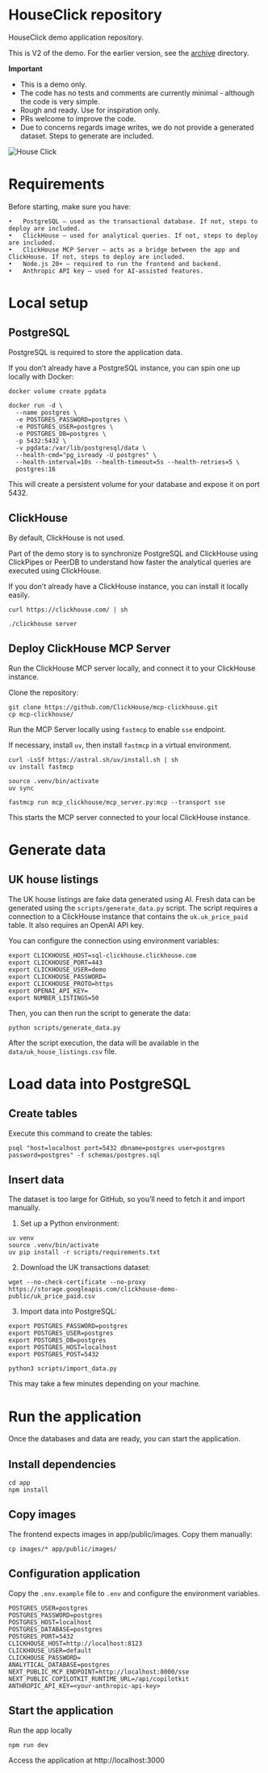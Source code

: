 # HouseClick repository

HouseClick demo application repository. 

This is V2 of the demo. For the earlier version, see the [archive](archive) directory.

**Important**

- This is a demo only. 
- The code has no tests and comments are currently minimal - although the code is very simple. 
- Rough and ready. Use for inspiration only. 
- PRs welcome to improve the code.
- Due to concerns regards image writes, we do not provide a generated dataset. Steps to generate are included.

![House Click](./house_click.png)

# Requirements

Before starting, make sure you have:

	•	PostgreSQL – used as the transactional database. If not, steps to deploy are included.
	•	ClickHouse – used for analytical queries. If not, steps to deploy are included.
	•	ClickHouse MCP Server – acts as a bridge between the app and ClickHouse. If not, steps to deploy are included.
	•	Node.js 20+ – required to run the frontend and backend.
	•	Anthropic API key – used for AI-assisted features.

# Local setup

## PostgreSQL

PostgreSQL is required to store the application data.

If you don’t already have a PostgreSQL instance, you can spin one up locally with Docker:

```
docker volume create pgdata

docker run -d \
  --name postgres \
  -e POSTGRES_PASSWORD=postgres \
  -e POSTGRES_USER=postgres \
  -e POSTGRES_DB=postgres \
  -p 5432:5432 \
  -v pgdata:/var/lib/postgresql/data \
  --health-cmd="pg_isready -U postgres" \
  --health-interval=10s --health-timeout=5s --health-retries=5 \
  postgres:16
```

This will create a persistent volume for your database and expose it on port 5432.

## ClickHouse

By default, ClickHouse is not used. 

Part of the demo story is to synchronize PostgreSQL and ClickHouse using ClickPipes or PeerDB to understand how faster the analytical queries are executed using ClickHouse. 

If you don’t already have a ClickHouse instance, you can install it locally easily. 

```
curl https://clickhouse.com/ | sh

./clickhouse server
```

## Deploy ClickHouse MCP Server

Run the ClickHouse MCP server locally, and connect it to your ClickHouse instance.

Clone the repository: 

```
git clone https://github.com/ClickHouse/mcp-clickhouse.git
cp mcp-clickhouse/
```

Run the MCP Server locally using `fastmcp` to enable `sse` endpoint. 

If necessary, install `uv`, then install `fastmcp` in a virtual environment.

```
curl -LsSf https://astral.sh/uv/install.sh | sh
uv install fastmcp

source .venv/bin/activate
uv sync

fastmcp run mcp_clickhouse/mcp_server.py:mcp --transport sse
```

This starts the MCP server connected to your local ClickHouse instance.

# Generate data 

## UK house listings 

The UK house listings are fake data generated using AI. Fresh data can be generated using the `scripts/generate_data.py` script. The script requires a connection to a ClickHouse instance that contains the `uk.uk_price_paid` table. It also requires an OpenAI API key. 

You can configure the connection using environment variables: 

```
export CLICKHOUSE_HOST=sql-clickhouse.clickhouse.com
export CLICKHOUSE_PORT=443
export CLICKHOUSE_USER=demo
export CLICKHOUSE_PASSWORD=
export CLICKHOUSE_PROTO=https
export OPENAI_API_KEY=
export NUMBER_LISTINGS=50
```

Then, you can then run the script to generate the data:

```
python scripts/generate_data.py
```

After the script execution, the data will be available in the `data/uk_house_listings.csv` file. 

# Load data into PostgreSQL

## Create tables

Execute this command to create the tables:

```
psql "host=localhost port=5432 dbname=postgres user=postgres password=postgres" -f schemas/postgres.sql 
```

## Insert data

The dataset is too large for GitHub, so you’ll need to fetch it and import manually.

1. Set up a Python environment:

```
uv venv
source .venv/bin/activate
uv pip install -r scripts/requirements.txt
```

2. Download the UK transactions dataset:

```
wget --no-check-certificate --no-proxy  https://storage.googleapis.com/clickhouse-demo-public/uk_price_paid.csv
```

3. Import data into PostgreSQL:

```
export POSTGRES_PASSWORD=postgres
export POSTGRES_USER=postgres
export POSTGRES_DB=postgres
export POSTGRES_HOST=localhost
export POSTGRES_POST=5432

python3 scripts/import_data.py
```

This may take a few minutes depending on your machine.

# Run the application

Once the databases and data are ready, you can start the application.


## Install dependencies

```
cd app
npm install 
```

## Copy images

The frontend expects images in app/public/images. Copy them manually:

```
cp images/* app/public/images/
```

## Configuration application

Copy the `.env.example` file to `.env` and configure the environment variables.

```
POSTGRES_USER=postgres
POSTGRES_PASSWORD=postgres
POSTGRES_HOST=localhost
POSTGRES_DATABASE=postgres
POSTGRES_PORT=5432
CLICKHOUSE_HOST=http://localhost:8123
CLICKHOUSE_USER=default
CLICKHOUSE_PASSWORD=
ANALYTICAL_DATABASE=postgres
NEXT_PUBLIC_MCP_ENDPOINT=http://localhost:8000/sse
NEXT_PUBLIC_COPILOTKIT_RUNTIME_URL=/api/copilotkit
ANTHROPIC_API_KEY=<your-anthropic-api-key>
```

## Start the application

Run the app locally

```
npm run dev
```

Access the application at http://localhost:3000

